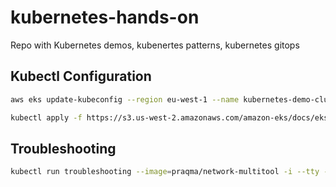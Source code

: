 # kubernetes-hands-on
Repo with Kubernetes demos, kubenertes patterns, kubernetes gitops


## Kubectl Configuration

```bash
aws eks update-kubeconfig --region eu-west-1 --name kubernetes-demo-cluster --profile outscope-tests

kubectl apply -f https://s3.us-west-2.amazonaws.com/amazon-eks/docs/eks-console-full-access.yaml
```

## Troubleshooting

```bash
kubectl run troubleshooting --image=praqma/network-multitool -i --tty -- sh
```